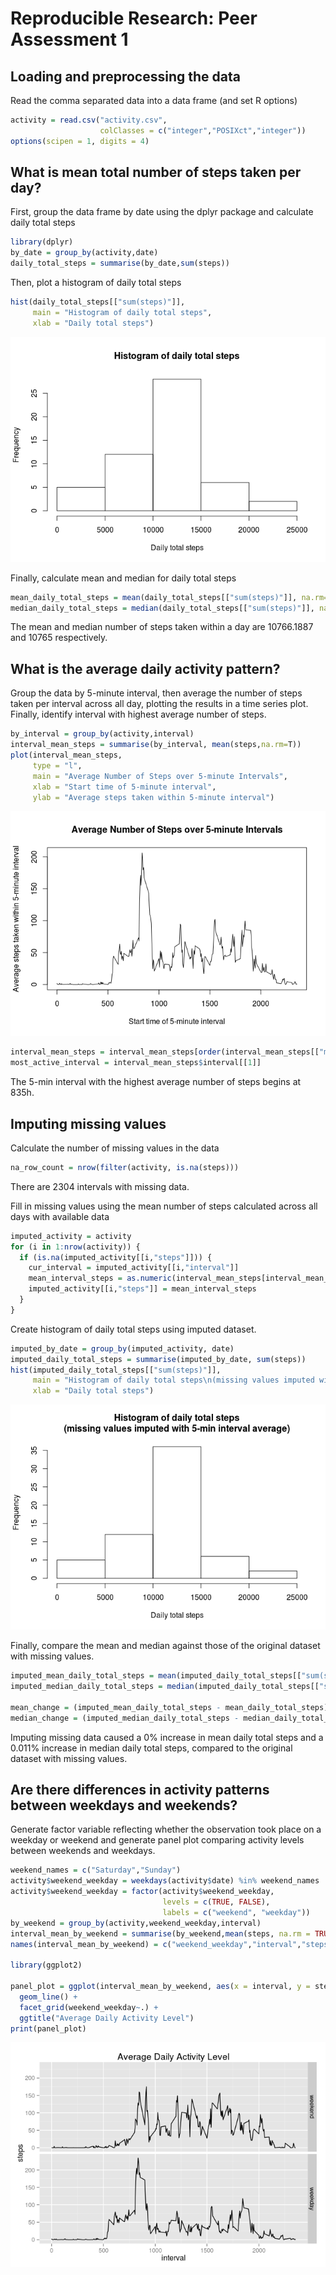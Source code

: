 # Reproducible Research: Peer Assessment 1


## Loading and preprocessing the data

Read the comma separated data into a data frame (and set R options)

```r
activity = read.csv("activity.csv",
                    colClasses = c("integer","POSIXct","integer"))
options(scipen = 1, digits = 4)
```

## What is mean total number of steps taken per day?

First, group the data frame by date using the dplyr package and calculate daily total steps

```r
library(dplyr)
by_date = group_by(activity,date)
daily_total_steps = summarise(by_date,sum(steps))
```

Then, plot a histogram of daily total steps

```r
hist(daily_total_steps[["sum(steps)"]],
     main = "Histogram of daily total steps",
     xlab = "Daily total steps")
```

![](PA1_template_files/figure-html/hist_daily_total_steps-1.png) 

Finally, calculate mean and median for daily total steps

```r
mean_daily_total_steps = mean(daily_total_steps[["sum(steps)"]], na.rm=T)
median_daily_total_steps = median(daily_total_steps[["sum(steps)"]], na.rm=T)
```

The mean and median number of steps taken within a day are 10766.1887 and 10765 respectively.

## What is the average daily activity pattern?
Group the data by 5-minute interval, then average the number of steps taken per interval across all day, plotting the results in a time series plot. Finally, identify interval with highest average number of steps.

```r
by_interval = group_by(activity,interval)
interval_mean_steps = summarise(by_interval, mean(steps,na.rm=T))
plot(interval_mean_steps,
     type = "l",
     main = "Average Number of Steps over 5-minute Intervals",
     xlab = "Start time of 5-minute interval",
     ylab = "Average steps taken within 5-minute interval")
```

![](PA1_template_files/figure-html/group_by_interval-1.png) 

```r
interval_mean_steps = interval_mean_steps[order(interval_mean_steps[["mean(steps, na.rm = T)"]],decreasing=T),]
most_active_interval = interval_mean_steps$interval[[1]]
```
The 5-min interval with the highest average number of steps begins at 835h.

## Imputing missing values

Calculate the number of missing values in the data

```r
na_row_count = nrow(filter(activity, is.na(steps)))
```

There are 2304 intervals with missing data.

Fill in missing values using the mean number of steps calculated across all days with available data

```r
imputed_activity = activity
for (i in 1:nrow(activity)) {
  if (is.na(imputed_activity[[i,"steps"]])) {
    cur_interval = imputed_activity[[i,"interval"]]
    mean_interval_steps = as.numeric(interval_mean_steps[interval_mean_steps$interval == cur_interval,"mean(steps, na.rm = T)"])
    imputed_activity[[i,"steps"]] = mean_interval_steps
  }
}
```

Create histogram of daily total steps using imputed dataset. 

```r
imputed_by_date = group_by(imputed_activity, date)
imputed_daily_total_steps = summarise(imputed_by_date, sum(steps))
hist(imputed_daily_total_steps[["sum(steps)"]],
     main = "Histogram of daily total steps\n(missing values imputed with 5-min interval average)",
     xlab = "Daily total steps")
```

![](PA1_template_files/figure-html/imputed_histogram-1.png) 

Finally, compare the mean and median against those of the original dataset with missing values.

```r
imputed_mean_daily_total_steps = mean(imputed_daily_total_steps[["sum(steps)"]], na.rm=T)
imputed_median_daily_total_steps = median(imputed_daily_total_steps[["sum(steps)"]], na.rm=T)

mean_change = (imputed_mean_daily_total_steps - mean_daily_total_steps)/mean_daily_total_steps * 100
median_change = (imputed_median_daily_total_steps - median_daily_total_steps)/median_daily_total_steps * 100
```

Imputing missing data caused a 0% increase in mean daily total steps and a 0.011% increase in median daily total steps, compared to the original dataset with missing values.

## Are there differences in activity patterns between weekdays and weekends?

Generate factor variable reflecting whether the observation took place on a weekday or weekend and generate panel plot comparing activity levels between weekends and weekdays.

```r
weekend_names = c("Saturday","Sunday")
activity$weekend_weekday = weekdays(activity$date) %in% weekend_names
activity$weekend_weekday = factor(activity$weekend_weekday,
                                  levels = c(TRUE, FALSE),
                                  labels = c("weekend", "weekday"))
by_weekend = group_by(activity,weekend_weekday,interval)
interval_mean_by_weekend = summarise(by_weekend,mean(steps, na.rm = TRUE))
names(interval_mean_by_weekend) = c("weekend_weekday","interval","steps")

library(ggplot2)

panel_plot = ggplot(interval_mean_by_weekend, aes(x = interval, y = steps)) +
  geom_line() +
  facet_grid(weekend_weekday~.) +
  ggtitle("Average Daily Activity Level")
print(panel_plot)
```

![](PA1_template_files/figure-html/weekday_variable-1.png) 

